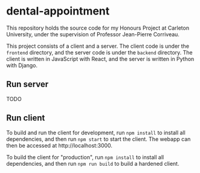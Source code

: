 # dental-appointment

This repository holds the source code for my Honours Project at Carleton University,
under the supervision of Professor Jean-Pierre Corriveau.

This project consists of a client and a server. The client code is under the `frontend`
directory, and the server code is under the `backend` directory. The client is written in
JavaScript with React, and the server is written in Python with Django.

## Run server

TODO

## Run client

To build and run the client for development, run `npm install` to install all dependencies,
and then run `npm start` to start the client. The webapp can then be accessed at
http://localhost:3000.

To build the client for "production", run `npm install` to install all dependencies,
and then run `npm run build` to build a hardened client.
